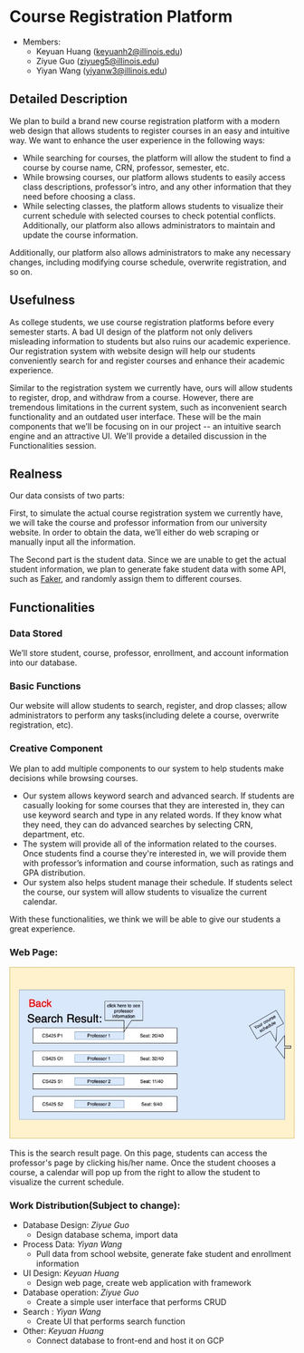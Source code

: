 # Course Registration Platform
- Members:
   - Keyuan Huang (keyuanh2@illinois.edu)
   - Ziyue Guo (ziyueg5@illinois.edu)
   - Yiyan Wang (yiyanw3@illinois.edu)  

## Detailed Description

We plan to build a brand new course registration platform with a modern web design that allows students to register courses in an easy and intuitive way. We want to enhance the user experience in the following ways:
-  While searching for courses, the platform will allow the student to find a course by course name, CRN, professor, semester, etc.
-  While browsing courses, our platform allows students to easily access class descriptions, professor’s intro, and any other information that they need before choosing a class.
-  While selecting classes, the platform allows students to visualize their current schedule with selected courses to check potential conflicts. Additionally, our platform also allows administrators to maintain and update the course information.

Additionally, our platform also allows administrators to make any necessary changes, including modifying course schedule, overwrite registration, and so on.




## Usefulness

As college students, we use course registration platforms before every semester starts. A bad UI design of the platform not only delivers misleading information to students but also ruins our academic experience. Our registration system with website design will help our students conveniently search for and register courses and enhance their academic experience.

Similar to the registration system we currently have, ours will allow students to register, drop, and withdraw from a course. However, there are tremendous limitations in the current system, such as inconvenient search functionality and an outdated user interface. These will be the main components that we’ll be focusing on in our project -- an intuitive search engine and an attractive UI. We'll provide a detailed discussion in the Functionalities session.



## Realness

Our data consists of two parts:

First, to simulate the actual course registration system we currently have, we will take the course and professor information from our university website. In order to obtain the data, we’ll either do web scraping or manually input all the information. 

The Second part is the student data. Since we are unable to get the actual student information, we plan to generate fake student data with some API, such as [Faker](https://faker.readthedocs.io/en/master/), and randomly assign them to different courses. 



## Functionalities

### Data Stored
We’ll store student, course, professor, enrollment, and account information into our database. 

### Basic Functions 
Our website will allow students to search, register, and drop classes; allow administrators to perform any tasks(including delete a course, overwrite registration, etc). 
### Creative Component

We plan to add multiple components to our system to help students make decisions while browsing courses. 
- Our system allows keyword search and advanced search. If students are casually looking for some courses that they are interested in, they can use keyword search and type in any related words. If they know what they need, they can do advanced searches by selecting CRN, department, etc.
- The system will provide all of the information related to the courses. Once students find a course they're interested in, we will provide them with professor’s information and course information, such as ratings and GPA distribution. 
- Our system also helps student manage their schedule. If students select the course, our system will allow students to visualize the current calendar. 

With these functionalities, we think we will be able to give our students a great experience.


### Web Page:
![Web Page](images/lowfi.jpg)

This is the search result page. On this page, students can access the professor's page by clicking his/her name. Once the student chooses a course, a calendar will pop up from the right to allow the student to visualize the current schedule. 

### Work Distribution(Subject to change): 
- Database Design: *Ziyue Guo* 
   - Design database schema, import data 
- Process Data: *Yiyan Wang*
   - Pull data from school website, generate fake student and enrollment information
- UI Design: *Keyuan Huang*
   - Design web page, create web application with framework
- Database operation: *Ziyue Guo*
   - Create a simple user interface that performs CRUD
- Search : *Yiyan Wang*
   - Create UI that performs search function
- Other: *Keyuan Huang*
   - Connect database to front-end and host it on GCP
 
